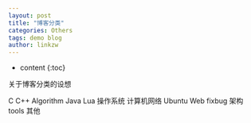 ```yaml
---
layout: post
title: "博客分类"
categories: Others
tags: demo blog
author: linkzw
---
```


* content
{:toc}


关于博客分类的设想

C
C++
Algorithm
Java
Lua
操作系统
计算机网络
Ubuntu
Web
fixbug
架构
tools
其他
